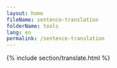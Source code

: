 ```yaml
---
layout: home
fileName: sentence-translation
folderName: tools
lang: en
permalink: /sentence-translation
---
```

{% include section/translate.html %}